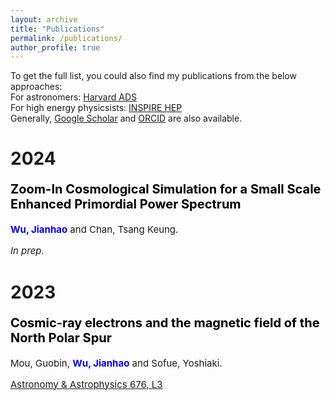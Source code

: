 ```yaml
---
layout: archive
title: "Publications"
permalink: /publications/
author_profile: true
---
```


To get the full list, you could also find my publications from the below approaches:  
For astronomers: [Harvard ADS](https://ui.adsabs.harvard.edu/search/q=orcid%3A0009-0000-7431-7885&sort=date+desc)  
For high energy physicsists: [INSPIRE HEP](https://inspirehep.net/authors/2685932)  
Generally, [Google Scholar](https://scholar.google.com/citations?user=hxR2VSsAAAAJ&hl=zh-CN&authuser=2) and [ORCID](https://orcid.org/0009-0000-7431-7885) are also available.

2024
======
<p style="color: black; font-weight: bold; font-size: 20px; line-height: 1.2;">
  Zoom-In Cosmological Simulation for a Small Scale Enhanced Primordial Power Spectrum
</p>
<p style="line-height: 1.2;font-size: 15px;">
  <strong><span style="color: blue;">Wu, Jianhao</span></strong> and Chan, Tsang Keung.
</p>
<a style="font-size: 15px; font-style: italic;">In prep.</a>

2023
======
<p style="color: black; font-weight: bold; font-size: 20px; line-height: 1.2;">
  Cosmic-ray electrons and the magnetic field of the North Polar Spur
</p>
<p style="line-height: 1.2;font-size: 15px;">
  Mou, Guobin, <strong><span style="color: blue;">Wu, Jianhao</span></strong> and Sofue, Yoshiaki.
</p>
<a style="font-size: 15px;" href="https://www.aanda.org/articles/aa/full_html/2023/08/aa45401-22/aa45401-22.html">Astronomy & Astrophysics 676, L3</a>